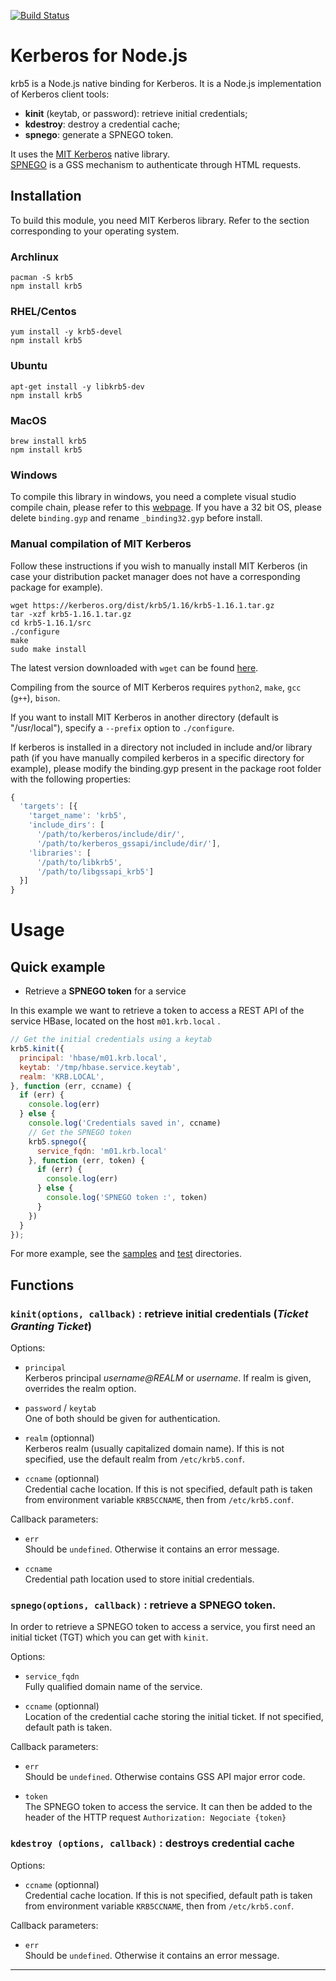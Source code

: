 [![Build Status](https://secure.travis-ci.org/adaltas/node-krb5.svg)](http://travis-ci.org/adaltas/node-krb5)

# Kerberos for Node.js

krb5 is a Node.js native binding for Kerberos. It is a Node.js implementation of Kerberos client tools: 
* **kinit** (keytab, or password): retrieve initial credentials;
* **kdestroy**: destroy a credential cache;
* **spnego**: generate a SPNEGO token.

It uses the [MIT Kerberos] native library.  
[SPNEGO] is a GSS mechanism to authenticate through HTML requests.

## Installation

To build this module, you need MIT Kerberos library. Refer to the section corresponding to your operating system. 

### Archlinux
```
pacman -S krb5
npm install krb5
```

### RHEL/Centos
```
yum install -y krb5-devel
npm install krb5
```

### Ubuntu
```
apt-get install -y libkrb5-dev
npm install krb5
```

### MacOS
```
brew install krb5
npm install krb5
```

### Windows

To compile this library in windows, you need a complete visual studio compile chain, please refer to this [webpage][visual studio]. If you have a 32 bit OS, please delete `binding.gyp` and rename `_binding32.gyp` before install.

### Manual compilation of MIT Kerberos

Follow these instructions if you wish to manually install MIT Kerberos (in case your distribution packet manager does not have a corresponding package for example).

```
wget https://kerberos.org/dist/krb5/1.16/krb5-1.16.1.tar.gz
tar -xzf krb5-1.16.1.tar.gz 
cd krb5-1.16.1/src
./configure
make
sudo make install
```
The latest version downloaded with `wget` can be found [here](https://web.mit.edu/kerberos/).


Compiling from the source of MIT Kerberos requires `python2`, `make`, `gcc` (`g++`), `bison`.

If you want to install MIT Kerberos in another directory (default is "/usr/local"), specify a `--prefix` option to `./configure`.

If kerberos is installed in a directory not included in include and/or library path (if you have manually compiled kerberos in a specific directory for example), please modify the binding.gyp present in the package root folder with the following properties:

```js
{
  'targets': [{
    'target_name': 'krb5',
    'include_dirs': [
      '/path/to/kerberos/include/dir/',
      '/path/to/kerberos_gssapi/include/dir/'],
    'libraries': [
      '/path/to/libkrb5', 
      '/path/to/libgssapi_krb5']
  }]
}
```



# Usage

## Quick example

* Retrieve a **SPNEGO token** for a service   

In this example we want to retrieve a token to access a REST API of the service HBase, located on the host `m01.krb.local` .

```js
// Get the initial credentials using a keytab
krb5.kinit({
  principal: 'hbase/m01.krb.local',
  keytab: '/tmp/hbase.service.keytab',
  realm: 'KRB.LOCAL',
}, function (err, ccname) {
  if (err) {
    console.log(err)
  } else {
    console.log('Credentials saved in', ccname)
    // Get the SPNEGO token
    krb5.spnego({
      service_fqdn: 'm01.krb.local'
    }, function (err, token) {
      if (err) {
        console.log(err)
      } else {
        console.log('SPNEGO token :', token)
      }
    })
  }
});
```

For more example, see the [samples][samples] and [test][test] directories.

## Functions


### `kinit(options, callback)` : retrieve initial credentials (*Ticket Granting Ticket*)


Options:  
* `principal`   
Kerberos principal *username@REALM* or *username*. If realm is given, overrides the realm option.

* `password` / `keytab`   
One of both should be given for authentication.

* `realm` (optionnal)  
Kerberos realm (usually capitalized domain name). If this is not specified, use the default realm from `/etc/krb5.conf`.

* `ccname` (optionnal)  
Credential cache location. If this is not specified, default path is taken from environment variable `KRB5CCNAME`, then from `/etc/krb5.conf`. 

Callback parameters:
* `err`  
Should be `undefined`. Otherwise it contains an error message.  

* `ccname`  
Credential path location used to store initial credentials. 

### `spnego(options, callback)` : retrieve a SPNEGO token. 

In order to retrieve a SPNEGO token to access a service, you first need an initial ticket (TGT) which you can get with `kinit`.


Options:
* `service_fqdn`   
Fully qualified domain name of the service.

* `ccname` (optionnal)  
Location of the credential cache storing the initial ticket. If not specified, default path is taken. 

Callback parameters:
* `err`  
Should be `undefined`. Otherwise contains GSS API major error code.

* `token`  
The SPNEGO token to access the service. It can then be added to the header of the HTTP request `Authorization: Negociate {token}`


### `kdestroy (options, callback)` : destroys credential cache

Options:  
* `ccname` (optionnal)  
Credential cache location. If this is not specified, default path is taken from environment variable `KRB5CCNAME`, then from `/etc/krb5.conf`. 

Callback parameters:
* `err`  
Should be `undefined`. Otherwise it contains an error message.  

___



[MIT Kerberos]: http://web.mit.edu/kerberos/
[SPNEGO]: http://en.wikipedia.org/wiki/SPNEGO
[MIT Kerberos Dist]: http://web.mit.edu/kerberos/dist/
[visual studio]:https://github.com/TooTallNate/node-gyp/wiki/Visual-Studio-2010-Setup
[samples]: https://github.com/adaltas/node-krb5/tree/master/samples
[test]: https://github.com/adaltas/node-krb5/tree/master/test
